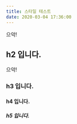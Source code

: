 ```yaml
---
title: 스타일 테스트
date: 2020-03-04 17:36:00
---
```


으악!

## h2 입니다.

으악!

### h3 입니다.

#### h4 입니다.

##### h5 입니다.
